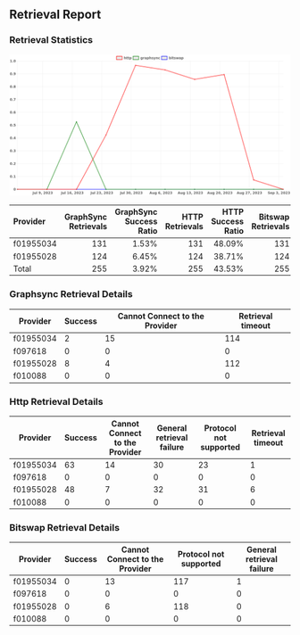 ## Retrieval Report
### Retrieval Statistics
<img src="https://raw.githubusercontent.com/data-preservation-programs/filplus-checker-assets/main/filecoin-project/filecoin-plus-large-datasets/issues/1739/1694442547090.png"/>

| Provider  | GraphSync Retrievals | GraphSync Success Ratio | HTTP Retrievals | HTTP Success Ratio | Bitswap Retrievals | Bitswap Success Ratio |
| :-------- | -------------------: | ----------------------: | --------------: | -----------------: | -----------------: | --------------------: |
| f01955034 |                  131 |                   1.53% |             131 |             48.09% |                131 |                 0.00% |
| f01955028 |                  124 |                   6.45% |             124 |             38.71% |                124 |                 0.00% |
| Total     |                  255 |                   3.92% |             255 |             43.53% |                255 |                 0.00% |

### Graphsync Retrieval Details
| Provider  | Success | Cannot Connect to the Provider | Retrieval timeout |
| --------- | ------- | ------------------------------ | ----------------- |
| f01955034 | 2       | 15                             | 114               |
| f097618   | 0       | 0                              | 0                 |
| f01955028 | 8       | 4                              | 112               |
| f010088   | 0       | 0                              | 0                 |

### Http Retrieval Details
| Provider  | Success | Cannot Connect to the Provider | General retrieval failure | Protocol not supported | Retrieval timeout |
| --------- | ------- | ------------------------------ | ------------------------- | ---------------------- | ----------------- |
| f01955034 | 63      | 14                             | 30                        | 23                     | 1                 |
| f097618   | 0       | 0                              | 0                         | 0                      | 0                 |
| f01955028 | 48      | 7                              | 32                        | 31                     | 6                 |
| f010088   | 0       | 0                              | 0                         | 0                      | 0                 |

### Bitswap Retrieval Details
| Provider  | Success | Cannot Connect to the Provider | Protocol not supported | General retrieval failure |
| --------- | ------- | ------------------------------ | ---------------------- | ------------------------- |
| f01955034 | 0       | 13                             | 117                    | 1                         |
| f097618   | 0       | 0                              | 0                      | 0                         |
| f01955028 | 0       | 6                              | 118                    | 0                         |
| f010088   | 0       | 0                              | 0                      | 0                         |
